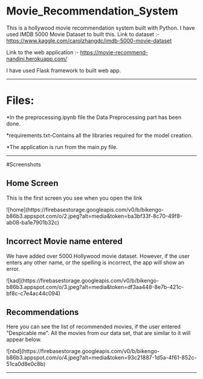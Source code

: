 # Movie_Recommendation_System

This is a hollywood movie recommendation system built with Python. I have used IMDB 5000 Movie Dataset to built this.
Link to dataset :- https://www.kaggle.com/carolzhangdc/imdb-5000-movie-dataset

Link to the web application :- https://movie-recommend-nandini.herokuapp.com/

I have used Flask framework to built web app.

<hr>

# Files:
*In the preprocessing.ipynb file the Data Preprocessing part has been done.

*requirements.txt-Contains all the libraries required for the model creation.

*The application is run from the main.py file.

<hr>
#Screenshots
<h2>Home Screen</h2>
<p>This is the first screen you see when you open the link</p>
![home](https://firebasestorage.googleapis.com/v0/b/bikengo-b86b3.appspot.com/o/2.jpeg?alt=media&token=ba3bf33f-8c70-49f8-ab08-ba1e7901b32c)
<h2>Incorrect Movie name entered</h2>
<p>We have added over 5000 Hollywood movie dataset. However, if the user enters any other name, or the spelling is incorrect, the app will show an error.</p>
![kad](https://firebasestorage.googleapis.com/v0/b/bikengo-b86b3.appspot.com/o/3.jpeg?alt=media&token=df3aa448-8e7b-421c-bf8c-c7e4ac44c094)
<h2>Recommendations</h2>
<p>Here you can see the list of recommended movies, if the user entered "Despicable me". All the movies from our data set, that are similar to it will appear below.</p>
![nbd](https://firebasestorage.googleapis.com/v0/b/bikengo-b86b3.appspot.com/o/4.jpeg?alt=media&token=93c21887-1d5a-4f61-852c-51ca0d8e0c8b)

<hr>



